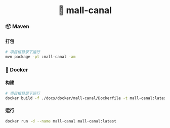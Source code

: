 <h1 align="center">🏪 mall-canal</h1>

### 📦 Maven

#### 打包

```bash
# 项目根目录下运行
mvn package -pl :mall-canal -am
```

### 🐳 Docker

#### 构建

```bash
# 项目根目录下运行
docker build -f ./docs/docker/mall-canal/Dockerfile -t mall-canal:latest .
```

#### 运行

```bash
docker run -d --name mall-canal mall-canal:latest
```
